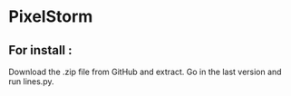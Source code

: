 # PixelStorm
## For install :
Download the .zip file from GitHub and extract. Go in the last version and run lines.py.
